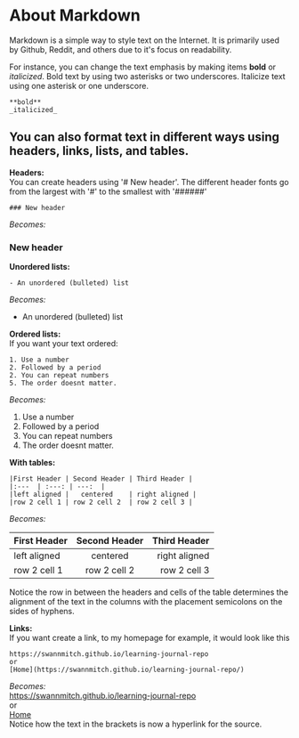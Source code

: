 # About Markdown

Markdown is a simple way to style text on the Internet. It is primarily used by Github, Reddit, and others due to it's focus on readability.

For instance, you can change the text emphasis by making items **bold** or _italicized_.
Bold text by using two asterisks or two underscores. Italicize text using one asterisk or one underscore.
```
**bold**
_italicized_
```

## You can also format text in different ways using headers, links, lists, and tables.

**Headers:**  
You can create headers using '# New header'.
The different header fonts go from the largest with '#' to the smallest with '######'
```
### New header 
```
_Becomes:_
### New header 

**Unordered lists:**
```
- An unordered (bulleted) list
```
_Becomes:_
- An unordered (bulleted) list

**Ordered lists:**  
If you want your text ordered:  
```
1. Use a number
2. Followed by a period
2. You can repeat numbers
5. The order doesnt matter.
```
_Becomes:_
1. Use a number
2. Followed by a period
2. You can repeat numbers
4. The order doesnt matter.

**With tables:**  

```
|First Header | Second Header | Third Header |
|:---  | :---: | ---:  |
|left aligned |   centered    | right aligned |
|row 2 cell 1 | row 2 cell 2  | row 2 cell 3 |
```

_Becomes:_

|First Header | Second Header | Third Header |
|:---  | :---: | ---:  |
|left aligned |   centered    | right aligned |
|row 2 cell 1 | row 2 cell 2  | row 2 cell 3 |

Notice the row in between the headers and cells of the table determines the alignment of the text in the columns with the placement semicolons on the sides of hyphens.

**Links:**  
If you want create a link, to my homepage for example, it would look like this
```
https://swannmitch.github.io/learning-journal-repo  
or  
[Home](https://swannmitch.github.io/learning-journal-repo/)
```
_Becomes:_  
https://swannmitch.github.io/learning-journal-repo  
or  
[Home](https://swannmitch.github.io/learning-journal-repo/)  
Notice how the text in the brackets is now a hyperlink for the source.

